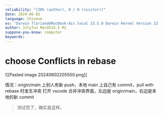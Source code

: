 ```yaml
---
reliability: "[20% (author), 0 / 0 (visitor)]"
date: 2024-06-02
language: Chinese
os: "Darwin floriandeMacBook-Air.local 23.5.0 Darwin Kernel Version 23.5.0: Wed May  1 20:16:51 PDT 2024; root:xnu-10063.121.3~5/RELEASE_ARM64_T8103 arm64"
author: Julyfun MacOS14.5 M1
suppose-you-know: computer
keywords:
---
```


# choose Conflicts in rebase

![[Pasted image 20240602205500.png]]

情况：origin/main 上别人有新 push，本地 main 上自己有 commit，pull with rebase 时发生冲突
打开 vscode 合并冲突界面，左边是 origin/main，右边是本地的新 commit

> 测试完了，确实是这样。